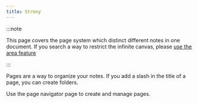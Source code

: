 ```yaml
---
title: Strony
---
```


:::note

This page covers the page system which distinct different notes in one document. If you search a way to restrict the infinite canvas, please [use the area feature](../area)

:::

Pages are a way to organize your notes.
If you add a slash in the title of a page, you can create folders.

Use the page navigator page to create and manage pages.
